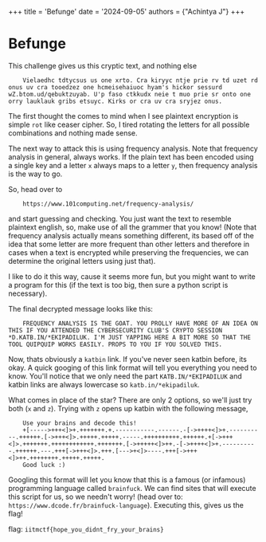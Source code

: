 +++
title = 'Befunge'
date = '2024-09-05'
authors = {"Achintya J"}
+++

# Befunge

This challenge gives us this cryptic text, and nothing else

		Vielaedhc tdtycsus us one xrto. Cra kiryyc ntje prie rv td uzet rd onus uv cra tooedzez one hcmeisehaiuoc hyam's hickor sessurd wZ.btom.ud/qebuktzuyab. U'p faso ctkkudx neie t muo prie sr onto one orry lauklauk gribs etsuyc. Kirks or cra uv cra sryjez onus.

The first thought the comes to mind when I see plaintext encryption is simple `rot` like ceaser cipher. So, I tired rotating the letters for all possible combinations and nothing made sense.

The next way to attack this is using frequency analysis. Note that frequency analysis in general, always works. If the plain text has been encoded using a single key and a letter `x` always maps to a letter `y`, then frequency analysis is the way to go.


So, head over to 

		https://www.101computing.net/frequency-analysis/

and start guessing and checking. You just want the text to resemble plaintext english, so, make use of all the grammer that you know! (Note that frequency analysis actually means something different, its based off of the idea that some letter are more frequent than other letters and therefore in cases when a text is encrypted while preserving the frequencies, we can determine the original letters using just that).

I like to do it this way, cause it seems more fun, but you might want to write a program for this (if the text is too big, then sure a python script is necessary). 

The final decrypted message looks like this:

		FREQUENCY ANALYSIS IS THE GOAT. YOU PROLLY HAVE MORE OF AN IDEA ON THIS IF YOU ATTENDED THE CYBERSECURITY CLUB'S CRYPTO SESSION *D.KATB.IN/*EKIPADILUK. I'M JUST YAPPING HERE A BIT MORE SO THAT THE TOOL QUIPQUIP WORKS EASILY. PROPS TO YOU IF YOU SOLVED THIS.


Now, thats obviously a `katbin` link. If you've never seen katbin before, its okay. A quick googing of this link format will tell you everything you need to know. You'll notice that we only need the part `KATB.IN/*EKIPADILUK` and katbin links are always lowercase so `katb.in/*ekipadiluk`. 

What comes in place of the star? There are only 2 options, so we'll just try both (`x` and `z`). Trying with `z` opens up katbin with the following message,

		Use your brains and decode this!
		+[----->+++<]>+.+++++++.+.-----------.------.-[->++++<]>+.----------.++++++.[->+++<]>.+++++.+++++.-----.++++++++++.++++++.+[->+++<]>.+++++++.++++++++++++.+++++++.[->+++++<]>++.-[->++++<]>+.----------.++++++.---.+++[->+++<]>.+++.[--->+<]>----.+++[->+++<]>++.++++++++.+++++.+++++.
		Good luck :)

Googling this format will let you know that this is a famous (or infamous) programming language called `brainfuck`. We can find sites that will execute this script for us, so we needn't worry! (head over to: `https://www.dcode.fr/brainfuck-language`). Executing this, gives us the flag!

flag: `iitmctf{hope_you_didnt_fry_your_brains}`